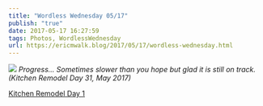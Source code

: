 ```yaml
---
title: "Wordless Wednesday 05/17"
publish: "true"
date: 2017-05-17 16:27:59
tags: Photos, WordlessWednesday
url: https://ericmwalk.blog/2017/05/17/wordless-wednesday.html
---
```


![](https://ericmwalk.blog/uploads/2022/7b22e73399.jpg)
*Progress... Sometimes slower than you hope but glad it is still on track. (Kitchen Remodel Day 31, May 2017)</em>*

<a href="https://ericmwalk.blog/2017/04/19/wordless-wednesday.html">Kitchen Remodel Day 1</a>